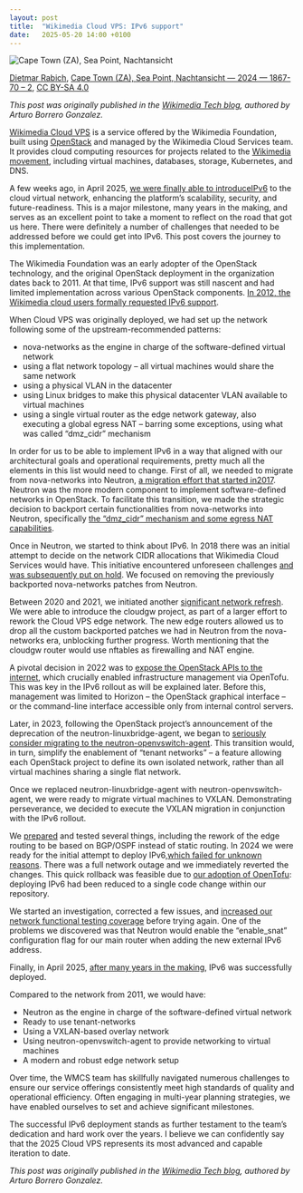 ```yaml
---
layout: post
title:  "Wikimedia Cloud VPS: IPv6 support"
date:   2025-05-20 14:00 +0100
---
```


![Cape Town (ZA), Sea Point, Nachtansicht][img]

[Dietmar Rabich](https://commons.wikimedia.org/wiki/User:XRay),
[Cape Town (ZA), Sea Point, Nachtansicht — 2024 — 1867-70 –
2](https://commons.wikimedia.org/wiki/File:Cape_Town_(ZA),_Sea_Point,_Nachtansicht_--_2024_--_1867-70_-_2.jpg),
[CC BY-SA 4.0](https://creativecommons.org/licenses/by-sa/4.0/legalcode)

_This post was originally published in the [Wikimedia Tech blog][origin], authored by Arturo Borrero Gonzalez._

[Wikimedia Cloud VPS](https://wikitech.wikimedia.org/wiki/Portal:Cloud_VPS) is a service offered by the Wikimedia
Foundation, built using [OpenStack](https://en.wikipedia.org/wiki/OpenStack) and managed by the Wikimedia Cloud Services
team. It provides cloud computing resources for projects related to the
[Wikimedia movement](https://meta.wikimedia.org/wiki/Wikimedia_movement), including virtual machines, databases, storage,
Kubernetes, and DNS.

A few weeks ago, in April 2025,
[we were finally able to introduceIPv6](https://wikitech.wikimedia.org/wiki/News/2025_Cloud_VPS_VXLAN_IPv6_migration) to
the cloud virtual network, enhancing the platform’s scalability, security, and future-readiness. This is a major
milestone, many years in the making, and serves as an excellent point to take a moment to reflect on the road that got
us here.
There were definitely a number of challenges that needed to be addressed before we could get into IPv6. This post covers the journey to this
implementation.

<!--more-->

The Wikimedia Foundation was an early adopter of the OpenStack technology, and the original OpenStack deployment in the
organization dates back to 2011. At that time, IPv6 support was still nascent and had limited implementation across
various OpenStack components.
[In 2012, the Wikimedia cloud users formally requested IPv6 support](https://phabricator.wikimedia.org/T37947).

When Cloud VPS was originally deployed, we had set up the network following some of the upstream-recommended patterns:

* nova-networks as the engine in charge of the software-defined virtual network
* using a flat network topology – all virtual machines would share the same network
* using a physical VLAN in the datacenter
* using Linux bridges to make this physical datacenter VLAN available to virtual machines
* using a single virtual router as the edge network gateway, also executing a global egress NAT – barring some
  exceptions, using what was called “dmz_cidr” mechanism

In order for us to be able to implement IPv6 in a way that aligned with our architectural goals and operational
requirements, pretty much all the elements in this list would need to change. First of all, we needed to migrate from
nova-networks into Neutron,
[a migration effort that started
in2017](https://wikitech.wikimedia.org/wiki/Wikimedia_Cloud_Services_team/EnhancementProposals/Neutron_SDN).
Neutron was the more modern component to implement software-defined networks in OpenStack. To facilitate this
transition, we made the strategic decision to backport certain functionalities from nova-networks into Neutron,
specifically [the “dmz_cidr” mechanism and some egress NAT capabilities](https://phabricator.wikimedia.org/T167357).

Once in Neutron, we started to think about IPv6. In 2018 there was an initial attempt to decide on the network CIDR
allocations that Wikimedia Cloud Services would have. This initiative encountered unforeseen challenges
[and was subsequently put on hold](https://phabricator.wikimedia.org/T187929#7315518). We focused on removing the previously
backported nova-networks patches from Neutron.

Between 2020 and 2021, we initiated another
[significant network refresh](https://wikitech.wikimedia.org/wiki/Wikimedia_Cloud_Services_team/EnhancementProposals/2020_Network_refresh).
We were able to introduce the cloudgw project, as part of a larger effort to rework the Cloud VPS edge network. The new
edge routers allowed us to drop all the custom backported patches we had in Neutron from the nova-networks era,
unblocking further progress. Worth mentioning that the cloudgw router would use nftables as firewalling and NAT engine.

A pivotal decision in 2022 was to
[expose the OpenStack APIs to the internet](https://wikitech.wikimedia.org/wiki/Help:Using_OpenStack_APIs), which
crucially enabled infrastructure management via OpenTofu. This was key in the IPv6 rollout as will be explained later.
Before this, management was limited to Horizon – the OpenStack graphical interface – or the command-line interface
accessible only from internal control servers.

Later, in 2023, following the OpenStack project’s announcement of the deprecation of the neutron-linuxbridge-agent, we
began to [seriously consider migrating to the neutron-openvswitch-agent](https://phabricator.wikimedia.org/T326373).
This transition would, in turn, simplify the enablement of “tenant networks” – a feature allowing each OpenStack project
to define its own isolated network, rather than all virtual machines sharing a single flat network.

Once we replaced neutron-linuxbridge-agent with neutron-openvswitch-agent, we were ready to migrate virtual machines to
VXLAN. Demonstrating perseverance, we decided to execute the VXLAN migration in conjunction with the IPv6 rollout.

We [prepared](https://phabricator.wikimedia.org/T389958) and tested several things, including the rework of the edge
routing to be based on BGP/OSPF instead of static routing. In 2024 we were ready for the initial attempt to deploy
IPv6,[which failed for unknown reasons](https://phabricator.wikimedia.org/T380728). There was a full network outage and
we immediately reverted the changes. This quick rollback was feasible due to
[our adoption of OpenTofu](https://wikitech.wikimedia.org/wiki/Portal:Cloud_VPS/Admin/tofu-infra): deploying IPv6 had
been reduced to a single code change within our repository.

We started an investigation, corrected a few issues, and
[increased our network functional testing coverage](https://phabricator.wikimedia.org/T391325) before trying again. One
of the problems we discovered was that Neutron would enable the “enable_snat” configuration flag for our main router
when adding the new external IPv6 address.

Finally, in April 2025,
[after many years in the making](https://wikitech.wikimedia.org/wiki/Portal:Cloud_VPS/Admin/IPv6/initial_deploy#Log),
IPv6 was successfully deployed.

Compared to the network from 2011, we would have:

* Neutron as the engine in charge of the software-defined virtual network
* Ready to use tenant-networks
* Using a VXLAN-based overlay network
* Using neutron-openvswitch-agent to provide networking to virtual machines
* A modern and robust edge network setup

Over time, the WMCS team has skillfully navigated numerous challenges to ensure our service offerings consistently meet
high standards of quality and operational efficiency. Often engaging in multi-year planning strategies, we have enabled
ourselves to set and achieve significant milestones.

The successful IPv6 deployment stands as further testament to the team’s dedication and hard work over the years. I
believe we can confidently say that the 2025 Cloud VPS represents its most advanced and capable iteration to date.

_This post was originally published in the [Wikimedia Tech blog][origin], authored by Arturo Borrero Gonzalez._

[img]:    {{site.url}}/assets/20250520-cape-town-za-sea-point-nachtansicht.png
[origin]: https://techblog.wikimedia.org/2025/05/06/wikimedia-cloud-vps-ipv6-support/
